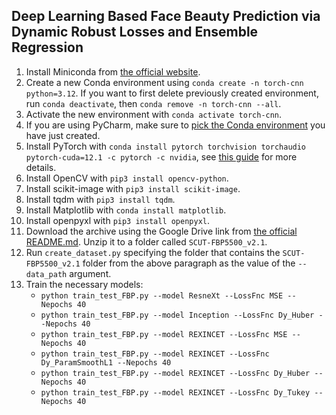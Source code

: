 ## Deep Learning Based Face Beauty Prediction via Dynamic Robust Losses and Ensemble Regression

1. Install Miniconda from [the official website](https://docs.conda.io/projects/miniconda/en/latest/).
2. Create a new Conda environment using `conda create -n torch-cnn python=3.12`. If you want to first delete previously
   created environment, run `conda deactivate`, then `conda remove -n torch-cnn --all`.
3. Activate the new environment with `conda activate torch-cnn`.
4. If you are using PyCharm, make sure to [pick the Conda environment](https://stackoverflow.com/a/46133678/1862286) you
   have just created.
5. Install PyTorch with `conda install pytorch torchvision torchaudio pytorch-cuda=12.1 -c pytorch -c nvidia`,
   see [this guide](https://pytorch.org/get-started/locally/) for more details.
6. Install OpenCV with `pip3 install opencv-python`.
7. Install scikit-image with `pip3 install scikit-image`.
8. Install tqdm with `pip3 install tqdm`.
9. Install Matplotlib with `conda install matplotlib`.
10. Install openpyxl with `pip3 install openpyxl`.
11. Download the archive using the Google Drive link
    from [the official README.md](https://github.com/HCIILAB/SCUT-FBP5500-Database-Release). Unzip it to a folder
    called `SCUT-FBP5500_v2.1`.
12. Run `create_dataset.py` specifying the folder that contains the `SCUT-FBP5500_v2.1` folder from the above paragraph
    as the value of the `--data_path` argument.
13. Train the necessary models:
    * `python train_test_FBP.py --model ResneXt --LossFnc MSE --Nepochs 40`
    * `python train_test_FBP.py --model Inception --LossFnc Dy_Huber --Nepochs 40`
    * `python train_test_FBP.py --model REXINCET --LossFnc MSE --Nepochs 40`
    * `python train_test_FBP.py --model REXINCET --LossFnc Dy_ParamSmoothL1 --Nepochs 40`
    * `python train_test_FBP.py --model REXINCET --LossFnc Dy_Huber --Nepochs 40`
    * `python train_test_FBP.py --model REXINCET --LossFnc Dy_Tukey --Nepochs 40`
